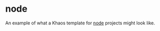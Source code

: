 
# node

An example of what a Khaos template for [node](https://nodejs.org) projects might look like.
